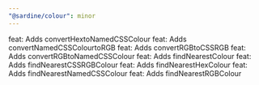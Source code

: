 ```yaml
---
"@sardine/colour": minor
---
```


feat: Adds convertHextoNamedCSSColour
feat: Adds convertNamedCSSColourtoRGB
feat: Adds convertRGBtoCSSRGB
feat: Adds convertRGBtoNamedCSSColour
feat: Adds findNearestColour
feat: Adds findNearestCSSRGBColour
feat: Adds findNearestHexColour
feat: Adds findNearestNamedCSSColour
feat: Adds findNearestRGBColour
